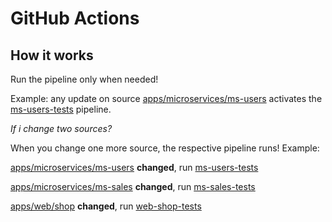 # GitHub Actions

## How it works

Run the pipeline only when needed!

Example: any update on source [apps/microservices/ms-users](https://github.com/joaoromeira/github-actions/tree/main/apps/microservices/ms-users) activates the [ms-users-tests](https://github.com/joaoromeira/github-actions/blob/main/.github/workflows/ms-users-tests.yaml) pipeline.

_If i change two sources?_

When you change one more source, the respective pipeline runs! Example:

[apps/microservices/ms-users](https://github.com/joaoromeira/github-actions/tree/main/apps/microservices/ms-users) **changed**, run [ms-users-tests](https://github.com/joaoromeira/github-actions/blob/main/.github/workflows/ms-users-tests.yaml)

[apps/microservices/ms-sales](https://github.com/joaoromeira/github-actions/tree/main/apps/microservices/ms-sales) **changed**, run [ms-sales-tests](https://github.com/joaoromeira/github-actions/blob/main/.github/workflows/ms-sales-tests.yaml)

[apps/web/shop](https://github.com/joaoromeira/github-actions/tree/main/apps/web/shop) **changed**, run [web-shop-tests](https://github.com/joaoromeira/github-actions/blob/main/.github/workflows/web-shop-tests.yaml)
